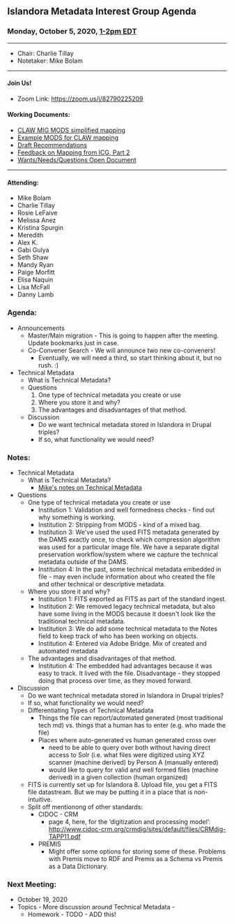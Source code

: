 ## Islandora Metadata Interest Group Agenda
### Monday, October 5, 2020, [1-2pm EDT](http://www.thetimezoneconverter.com/?t=1%20pm&tz=Toronto&)

---
* Chair: Charlie Tillay
* Notetaker: Mike Bolam

---

#### Join Us!
* Zoom Link: https://zoom.us/j/82790225209

#### Working Documents:
* [CLAW MIG MODS simplified mapping](https://docs.google.com/spreadsheets/d/18u2qFJ014IIxlVpM3JXfDEFccwBZcoFsjbBGpvL0jJI/edit#gid=0)
* [Example MODS for CLAW mapping](https://docs.google.com/spreadsheets/d/1C2Xie7HUDSgRT5v4ldoJvlNdoXz2GHAPvL3PE3TOKW8/edit#gid=1829081124)
* [Draft Recommendations](https://docs.google.com/document/d/15qSO9YcALtYSqd6CUuGx0t8FwUJ5pPwVPz0PA5rU898/edit#heading=h.f9r6knw0rjvu)
* [Feedback on Mapping from ICG, Part 2](https://docs.google.com/document/d/11OpqMMCXM1TFXgsr4yyTQ_cH9DabnD31p7JnuTRQl28/edit?invite=CMWvruEI&ts=5e66437f)
* [Wants/Needs/Questions Open Document](https://docs.google.com/document/d/12Kpb6826TNPzzMuyPS0sESa9TLnmljQmeioWbaPeEdA/edit)

---

#### Attending:
* Mike Bolam
* Charlie Tillay
* Rosie LeFaive
* Melissa Anez
* Kristina Spurgin
* Meredith
* Alex K.
* Gabi Gulya
* Seth Shaw
* Mandy Ryan
* Paige Morfitt
* Elisa Naquin
* Lisa McFall
* Danny Lamb

### Agenda:
* Announcements
  * Master/Main migration - This is going to happen after the meeting. Update bookmarks just in case.
  * Co-Convener Search - We will announce two new co-conveners! 
    * Eventually, we will need a third, so start thinking about it, but no rush. :)
* Technical Metadata 
  * What is Technical Metadata?
  * Questions
    1. One type of technical metadata you create or use
    1. Where you store it and why?
    1. The advantages and disadvantages of that method.
  * Discussion
    * Do we want technical metadata stored in Islandora in Drupal triples? 
    * If so, what functionality we would need?
  
### Notes:

* Technical Metadata
  * What is Technical Metadata?
    * [Mike's notes on Technical Metadata](https://github.com/islandora-interest-groups/Islandora-Metadata-Interest-Group/blob/main/resources/TechMetadata.md)
 * Questions
   * One type of technical metadata you create or use
     * Institution 1: Validation and well formedness checks - find out why something is working.
     * Institution 2: Stripping from MODS - kind of a mixed bag.
     * Institution 3: We've used the used FITS metadata generated by the DAMS exactly once, to check which compression algorithm was used for a particular image file. We have a separate digital preservation workflow/system where we capture the technical metadata outside of the DAMS.
     * Institution 4: In the past, some technical metadata embedded in file - may even include information about who created the file and other technical or descriptive metadata. 
   * Where you store it and why?
     * Institution 1: FITS exported as FITS as part of the standard ingest.
     * Institution 2: We removed legacy technical metadata, but also have some living in the MODS because it doesn't look like the traditional technical metadata.
     * Institution 3: We do add some technical metadata to the Notes field to keep track of who has been working on objects.
     * Institution 4: Entered via Adobe Bridge. Mix of created and automated metadata
   * The advantages and disadvantages of that method.
     * Institution 4: The embedded had advantages because it was easy to track. It lived with the file. Disadvantage - they stopped doing that process over time, as they moved forward.
 * Discussion
   * Do we want technical metadata stored in Islandora in Drupal triples? 
   * If so, what functionality we would need?
   * Differentiating Types of Technical Metadata
     * Things the file can report/automated generated (most traditional tech md) vs. things that a human has to enter (e.g. who made the file)
     * Places where auto-generated vs human generated cross over
       * need to be able to query over both without having direct access to Solr (i.e. what files were digitized using XYZ scanner (machine derived) by Person A (manually entered)
       * would like to query for valid and well formed files (machine derived) in a given collection (human organized)
   * FITS is currently set up for Islandora 8. Upload file, you get a FITS file datastream. But we may be putting it in a place that is non-intuitive.
   * Split off mentionong of other standards:
     * CIDOC - CRM
       * page 4, here, for the ‘digitization and processing model’: http://www.cidoc-crm.org/crmdig/sites/default/files/CRMdig-TAPP11.pdf
     * PREMIS 
       * Might offer some options for storing some of these. Problems with Premis move to RDF and Premis as a Schema vs Premis as a Data Dictionary.

### Next Meeting:
* October 19, 2020
* Topics - More discussion around Technical Metadata - 
  * Homework - TODO - ADD this!
